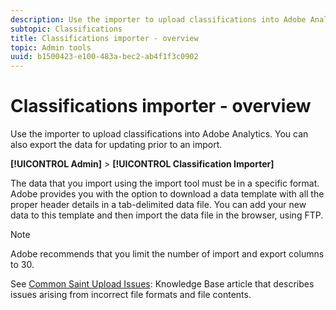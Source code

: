 ```yaml
---
description: Use the importer to upload classifications into Adobe Analytics. You can also export the data for updating prior to an import.
subtopic: Classifications
title: Classifications importer - overview
topic: Admin tools
uuid: b1500423-e100-483a-bec2-ab4f1f3c0902
---
```


# Classifications importer - overview

Use the importer to upload classifications into Adobe Analytics. You can also export the data for updating prior to an import.

**[!UICONTROL Admin]** > **[!UICONTROL Classification Importer]**

The data that you import using the import tool must be in a specific format. Adobe provides you with the option to download a data template with all the proper header details in a tab-delimited data file. You can add your new data to this template and then import the data file in the browser, using FTP.

>[!NOTE]
>
>Adobe recommends that you limit the number of import and export columns to 30.

See [Common Saint Upload Issues](https://helpx.adobe.com/analytics/kb/common-saint-upload-issues.html): Knowledge Base article that describes issues arising from incorrect file formats and file contents.
